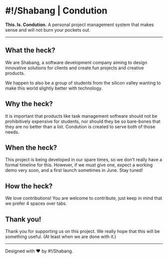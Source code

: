 # #!/Shabang | Condution
**This. Is. Condution.** A personal project management system that makes sense and will not burn your pockets out.

***

## What the heck?
We are Shabang, a software development company aiming to design innovative solutions for clients and create fun projects and creative products.

We happen to also be a group of students from the silicon valley wanting to make this world slightly better with technology.


## Why the heck?
It is important that products like task management software should not be prohibitively expensive for students, nor should they be so bare-bones that they are no better than a list. Condution is created to serve both of those needs. 


## When the heck?
This project is being developed in our spare times, so we don't really have a formal timeline for this. However, if we must give one, expect a working demo very soon, and a first launch sometimes in June. Stay tuned!

## How the heck?
We love contributions! You are welcome to contribute, just keep in mind that we prefer 4 spaces over tabs.

## Thank you!
Thank you for supporting us on this project. We really hope that this will be something useful. (At least when we are done with it.)

***

Designed with :heart: by #!/Shabang.

